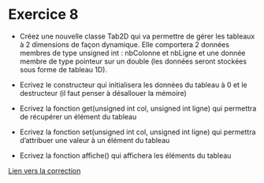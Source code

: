 # Exercice 8

* Créez une nouvelle classe Tab2D qui va permettre de gérer les tableaux à 2 dimensions de façon dynamique. Elle comportera 2 données membres de type unsigned int : nbColonne et nbLigne et une donnée membre de type pointeur sur un double (les données seront stockées sous forme de tableau 1D).

* Ecrivez le constructeur qui initialisera les données du tableau à 0 et le destructeur (il faut penser à désallouer la mémoire)

* Ecrivez la fonction get(unsigned int col, unsigned int ligne) qui permettra de récupérer un élément du tableau

* Ecrivez la fonction set(unsigned int col, unsigned int ligne) qui permettra d’attribuer une valeur à un élément du tableau

* Ecrivez la fonction affiche() qui affichera les éléments du tableau

[Lien vers la correction]()